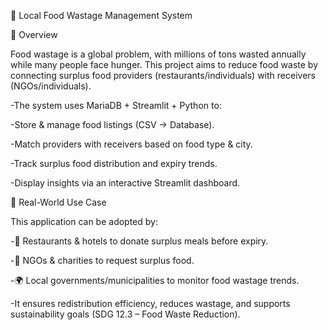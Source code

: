 🍲 Local Food Wastage Management System

📌 Overview

Food wastage is a global problem, with millions of tons wasted annually while many people face hunger. This project aims to reduce food waste by connecting surplus food providers (restaurants/individuals) with receivers (NGOs/individuals).

-The system uses MariaDB + Streamlit + Python to:

-Store & manage food listings (CSV → Database).

-Match providers with receivers based on food type & city.

-Track surplus food distribution and expiry trends.

-Display insights via an interactive Streamlit dashboard.



🎯 Real-World Use Case

This application can be adopted by:

-🍴 Restaurants & hotels to donate surplus meals before expiry.

-🏢 NGOs & charities to request surplus food.

-🌍 Local governments/municipalities to monitor food wastage trends.

-It ensures redistribution efficiency, reduces wastage, and supports sustainability goals (SDG 12.3 – Food Waste Reduction).
